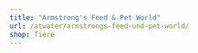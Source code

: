 ```yaml
---
title: "Armstrong's Feed & Pet World"
url: /atwater/armstrongs-feed-und-pet-world/
shop: Tiere
---
```

